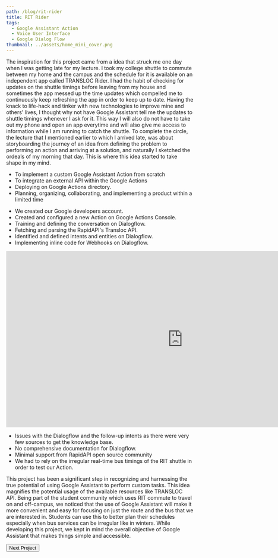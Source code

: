 ```yaml
---
path: /blog/rit-rider
title: RIT Rider
tags:
  - Google Assistant Action
  - Voice User Interface
  - Google Dialog Flow
thumbnail: ../assets/home_mini_cover.png
---
```


<project-content title="Inspiration" subheadline="Voice Assistants provide ease of access" imageurl="/images/RiderStoryboard.jpg"></project-content>
<content-para> The inspiration for this project came from a idea that struck me one day when I was getting late for my lecture. I took my college shuttle to commute between my home and the campus and the schedule for it is available on an independent app called TRANSLOC Rider. I had the habit of checking for updates on the shuttle timings before leaving from my house and sometimes the app messed up the time updates which compelled me to continuously keep refreshing the app in order to keep up to date. Having the knack to life-hack and tinker with new technologies to improve mine and others' lives, I thought why not have Google Assistant tell me the updates to shuttle timings whenever I ask for it. This way I will also do not have to take out my phone and open an app everytime and will also give me access to information while I am running to catch the shuttle. To complete the circle, the lecture that I mentioned earlier to which I arrived late, was about storyboarding the journey of an idea from defining the problem to performing an action and arriving at a solution, and naturally I sketched the ordeals of my morning that day. This is where this idea started to take shape in my mind.</content-para>

<project-content title="Hackathon" subheadline="BrickHack6 - A place to realise my idea" imageurl="/images/RiderDemo.jpeg" imagesize="25vw" content="With the inspiration to learn a new technology and build something which will be useful for the entire student community at RIT, I applied to compete in the BrickHack Hackathon, which is a nation-wide annual event. There I met two other people who were also tech tinkerers like me and had the mindset to learn something new. Together we started on the task of getting familiar with Google's DialogFlow Console, a dev environment for developing Google Assistant Actions."></project-content>

<project-content title="What We Learned" subheadline="DialogFlow | Transloc API | Teamwork"></project-content>
- To implement a custom Google Assistant Action from scratch
- To integrate an external API within the Google Actions
- Deploying on Google Actions directory.
- Planning, organizing, collaborating, and implementing a product within a limited time

<project-content title="How We Built" subheadline="Training Conversations | Defining Intents | Implementing Webhooks"></project-content>
- We created our Google developers account.
- Created and configured a new Action on Google Actions Console.
- Training and defining the conversation on Dialogflow.
- Fetching and parsing the RapidAPI's Transloc API.
- Identified and defined intents and entities on Dialogflow.
- Implementing inline code for Webhooks on Dialogflow.


<iframe type="text/html" width="950" height="475" src="https://www.youtube.com/embed/fCqkzKY3o2Y?autoplay=1&enablejsapi=1&playlist=fCqkzKY3o2Y&loop=1&modestbranding=1" frameborder="0" allowfullscreen></iframe>

<project-content title="Challenges We Faced" subheadline="Lack of documentation and resources for DialogFlow and external API"></project-content>
- Issues with the Dialogflow and the follow-up intents as there were very few sources to get the knowledge base.
- No comprehensive documentation for Dialogflow.
- Minimal support from RapidAPI open source community
- We had to rely on the irregular real-time bus timings of the RIT shuttle in order to test our Action.

<project-content title="Winners" subheadline="Award for the Best Automation Hack" imageurl="/images/RiderCeremony.jpeg" imagesize="30vw" content="All our efforts bore fruit in the end and we won the award for building the best project which defined and automated a new workflow."></project-content>

<project-content title="Conclusion"></project-content>
<content-para>This project has been a significant step in recognizing and harnessing the true potential of using Google Assistant to perform custom tasks. This idea magnifies the potential usage of the available resources like TRANSLOC API. Being part of the student community which uses RIT commute to travel on and off-campus, we noticed that the use of Google Assistant will make it more convenient and easy for focusing on just the route and the bus that we are interested in. Students can use this to better plan their schedules especially when bus services can be irregular like in winters. While developing this project, we kept in mind the overall objective of Google Assistant that makes things simple and accessible.</content-para>

<internal-link to="/blog/wegmans-rx">
  <button>Next Project</button>
</internal-link>

